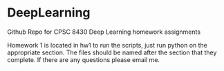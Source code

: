 # DeepLearning
Github Repo for CPSC 8430 Deep Learning homework assignments

Homework 1 is located in hw1 to run the scripts, just run python <filename> on the appropriate section. The files should be named after the section that they complete. If there are any questions please email me.
